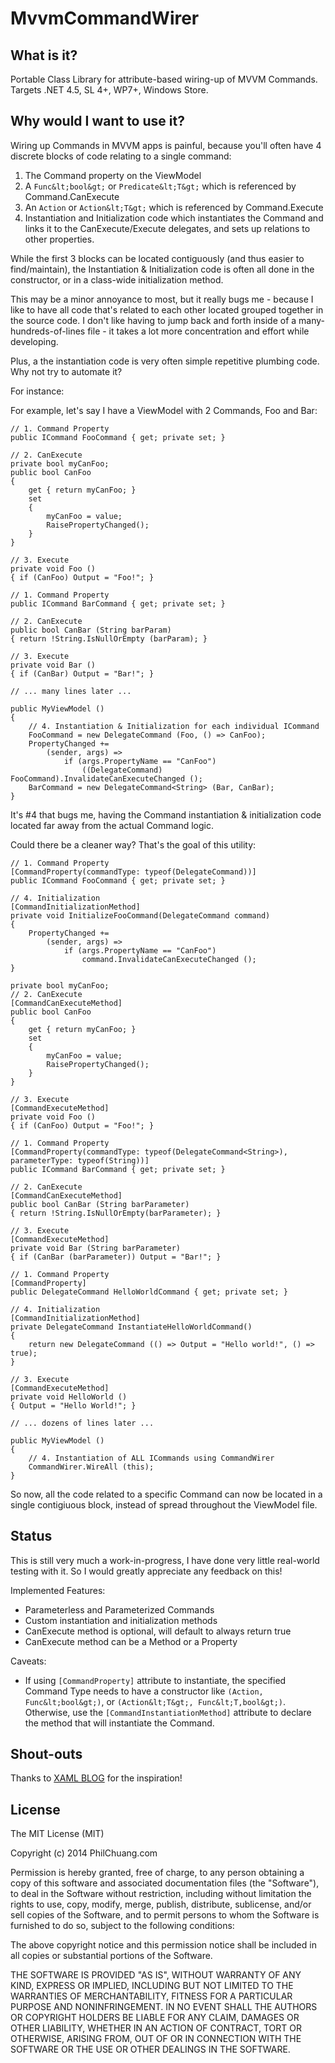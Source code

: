 MvvmCommandWirer
================

What is it?
-----------
Portable Class Library for attribute-based wiring-up of MVVM Commands. Targets .NET 4.5, SL 4+, WP7+, Windows Store.

Why would I want to use it?
---------------------------
Wiring up Commands in MVVM apps is painful, because you'll often have 4 discrete blocks of code relating to a single command:

1. The Command property on the ViewModel
2. A `Func&lt;bool&gt;` or `Predicate&lt;T&gt;` which is referenced by Command.CanExecute
3. An `Action` or `Action&lt;T&gt;` which is referenced by Command.Execute
4. Instantiation and Initialization code which instantiates the Command and links it to the CanExecute/Execute delegates, and sets up relations to other properties.

While the first 3 blocks can be located contiguously (and thus easier to find/maintain), the Instantiation & Initialization code is often all done in the constructor, or in a class-wide initialization method.

This may be a minor annoyance to most, but it really bugs me - because I like to have all code that's related to each other located grouped together in the source code. I don't like having to jump back and forth inside of a many-hundreds-of-lines file - it takes a lot more concentration and effort while developing.

Plus, a the instantiation code is very often simple repetitive plumbing code. Why not try to automate it?

For instance:

For example, let's say I have a ViewModel with 2 Commands, Foo and Bar:

	// 1. Command Property
	public ICommand FooCommand { get; private set; }

	// 2. CanExecute
	private bool myCanFoo;
	public bool CanFoo
	{
		get { return myCanFoo; }
		set
		{
			myCanFoo = value;
			RaisePropertyChanged();
		}
	}

	// 3. Execute
	private void Foo ()
	{ if (CanFoo) Output = "Foo!"; }

	// 1. Command Property
	public ICommand BarCommand { get; private set; }

	// 2. CanExecute
	public bool CanBar (String barParam)
	{ return !String.IsNullOrEmpty (barParam); }

	// 3. Execute
	private void Bar ()
	{ if (CanBar) Output = "Bar!"; }

	// ... many lines later ...

	public MyViewModel ()
	{
		// 4. Instantiation & Initialization for each individual ICommand
		FooCommand = new DelegateCommand (Foo, () => CanFoo);
		PropertyChanged +=
			(sender, args) =>
				if (args.PropertyName == "CanFoo")
					((DelegateCommand) FooCommand).InvalidateCanExecuteChanged ();
		BarCommand = new DelegateCommand<String> (Bar, CanBar);
	}

It's #4 that bugs me, having the Command instantiation & initialization code located far away from the actual Command logic.

Could there be a cleaner way? That's the goal of this utility:

	// 1. Command Property
	[CommandProperty(commandType: typeof(DelegateCommand))]
	public ICommand FooCommand { get; private set; }

	// 4. Initialization
	[CommandInitializationMethod]
	private void InitializeFooCommand(DelegateCommand command)
	{
		PropertyChanged +=
			(sender, args) =>
				if (args.PropertyName == "CanFoo")
					command.InvalidateCanExecuteChanged ();
	}

	private bool myCanFoo;
	// 2. CanExecute
	[CommandCanExecuteMethod]
	public bool CanFoo
	{
		get { return myCanFoo; }
		set
		{
			myCanFoo = value;
			RaisePropertyChanged();
		}
	}

	// 3. Execute
	[CommandExecuteMethod]
	private void Foo ()
	{ if (CanFoo) Output = "Foo!"; }

	// 1. Command Property
	[CommandProperty(commandType: typeof(DelegateCommand<String>), parameterType: typeof(String))]
	public ICommand BarCommand { get; private set; }

	// 2. CanExecute
	[CommandCanExecuteMethod]
	public bool CanBar (String barParameter)
	{ return !String.IsNullOrEmpty(barParameter); }

	// 3. Execute
	[CommandExecuteMethod]
	private void Bar (String barParameter)
	{ if (CanBar (barParameter)) Output = "Bar!"; }

	// 1. Command Property
	[CommandProperty]
	public DelegateCommand HelloWorldCommand { get; private set; }

	// 4. Initialization
	[CommandInitializationMethod]
	private DelegateCommand InstantiateHelloWorldCommand()
	{
		return new DelegateCommand (() => Output = "Hello world!", () => true);
	}

	// 3. Execute
	[CommandExecuteMethod]
	private void HelloWorld ()
	{ Output = "Hello World!"; }

	// ... dozens of lines later ...

	public MyViewModel ()
	{
		// 4. Instantiation of ALL ICommands using CommandWirer
		CommandWirer.WireAll (this);
	}

So now, all the code related to a specific Command can now be located in a single contigiuous block, instead of spread throughout the ViewModel file.

Status
------

This is still very much a work-in-progress, I have done very little real-world testing with it. So I would greatly appreciate any feedback on this!

Implemented Features:

* Parameterless and Parameterized Commands
* Custom instantiation and initialization methods
* CanExecute method is optional, will default to always return true
* CanExecute method can be a Method or a Property

Caveats:

* If using `[CommandProperty]` attribute to instantiate, the specified Command Type needs to have a constructor like `(Action, Func&lt;bool&gt;)`, or `(Action&lt;T&gt;, Func&lt;T,bool&gt;)`. Otherwise, use the `[CommandInstantiationMethod]` attribute to declare the method that will instantiate the Command.

Shout-outs
----------

Thanks to [XAML BLOG](http://xamlblog.tumblr.com/post/46187145555/fixing-mvvm-part-1-commands) for the inspiration!

License
-------

The MIT License (MIT)

Copyright (c) 2014 PhilChuang.com

Permission is hereby granted, free of charge, to any person obtaining a copy
of this software and associated documentation files (the "Software"), to deal
in the Software without restriction, including without limitation the rights
to use, copy, modify, merge, publish, distribute, sublicense, and/or sell
copies of the Software, and to permit persons to whom the Software is
furnished to do so, subject to the following conditions:

The above copyright notice and this permission notice shall be included in all
copies or substantial portions of the Software.

THE SOFTWARE IS PROVIDED "AS IS", WITHOUT WARRANTY OF ANY KIND, EXPRESS OR
IMPLIED, INCLUDING BUT NOT LIMITED TO THE WARRANTIES OF MERCHANTABILITY,
FITNESS FOR A PARTICULAR PURPOSE AND NONINFRINGEMENT. IN NO EVENT SHALL THE
AUTHORS OR COPYRIGHT HOLDERS BE LIABLE FOR ANY CLAIM, DAMAGES OR OTHER
LIABILITY, WHETHER IN AN ACTION OF CONTRACT, TORT OR OTHERWISE, ARISING FROM,
OUT OF OR IN CONNECTION WITH THE SOFTWARE OR THE USE OR OTHER DEALINGS IN THE
SOFTWARE.